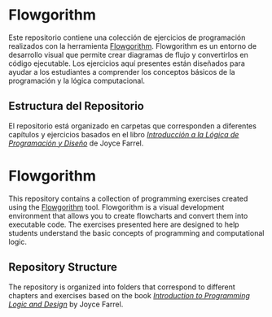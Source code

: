 # Flowgorithm

Este repositorio contiene una colección de ejercicios de programación realizados con la herramienta [Flowgorithm](http://flowgorithm.org/). Flowgorithm es un entorno de desarrollo visual que permite crear diagramas de flujo y convertirlos en código ejecutable. Los ejercicios aquí presentes están diseñados para ayudar a los estudiantes a comprender los conceptos básicos de la programación y la lógica computacional.

## Estructura del Repositorio

El repositorio está organizado en carpetas que corresponden a diferentes capítulos y ejercicios basados en el libro *[Introducción a la Lógica de Programación y Diseño](https://latam.cengage.com/libros/introduccion-a-la-programacion-logica-y-diseno/)* de Joyce Farrel.

# Flowgorithm

This repository contains a collection of programming exercises created using the [Flowgorithm](http://flowgorithm.org/) tool. Flowgorithm is a visual development environment that allows you to create flowcharts and convert them into executable code. The exercises presented here are designed to help students understand the basic concepts of programming and computational logic.

## Repository Structure

The repository is organized into folders that correspond to different chapters and exercises based on the book *[Introduction to Programming Logic and Design](https://latam.cengage.com/libros/introduccion-a-la-programacion-logica-y-diseno/)* by Joyce Farrel.